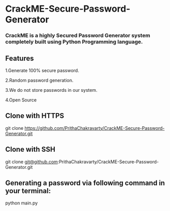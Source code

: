 # CrackME-Secure-Password-Generator
### CrackME is a highly Secured Password Generator system completely built using Python Programming language.

## Features
1.Generate 100% secure password.

2.Random password generation.

3.We do not store passwords in our system.

4.Open Source

## Clone with HTTPS
git clone https://github.com/PrithaChakravarty/CrackME-Secure-Password-Generator.git

## Clone with SSH
git clone git@github.com:PrithaChakravarty/CrackME-Secure-Password-Generator.git


## Generating a password via following command in your terminal:
python main.py


